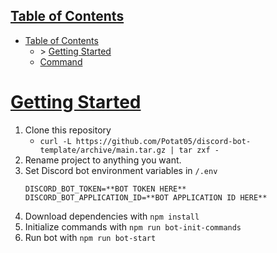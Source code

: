 
## [Table of Contents](/docs/TableOfContents.md)

* [Table of Contents](/docs/TableOfContents)
    * \> [Getting Started](/docs/GettingStarted.md)
    * [Command](/docs/Command.md)

# [Getting Started](/docs/GettingStarted.md)

1. Clone this repository
    * `curl -L https://github.com/Potat05/discord-bot-template/archive/main.tar.gz | tar zxf -`
2. Rename project to anything you want.
3. Set Discord bot environment variables in `/.env`
    ```env
    DISCORD_BOT_TOKEN=**BOT TOKEN HERE**
    DISCORD_BOT_APPLICATION_ID=**BOT APPLICATION ID HERE**
    ```
4. Download dependencies with `npm install`
5. Initialize commands with `npm run bot-init-commands`
6. Run bot with `npm run bot-start`
